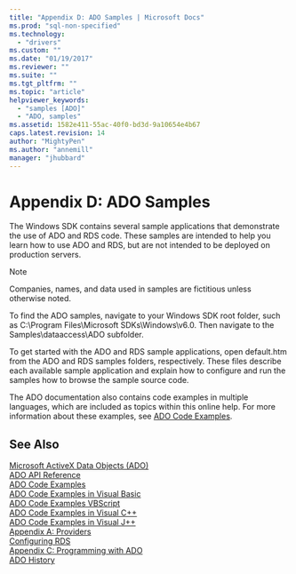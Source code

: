 ```yaml
---
title: "Appendix D: ADO Samples | Microsoft Docs"
ms.prod: "sql-non-specified"
ms.technology:
  - "drivers"
ms.custom: ""
ms.date: "01/19/2017"
ms.reviewer: ""
ms.suite: ""
ms.tgt_pltfrm: ""
ms.topic: "article"
helpviewer_keywords: 
  - "samples [ADO]"
  - "ADO, samples"
ms.assetid: 1582e411-55ac-40f0-bd3d-9a10654e4b67
caps.latest.revision: 14
author: "MightyPen"
ms.author: "annemill"
manager: "jhubbard"
---
```

# Appendix D: ADO Samples
The Windows SDK contains several sample applications that demonstrate the use of ADO and RDS code. These samples are intended to help you learn how to use ADO and RDS, but are not intended to be deployed on production servers.  
  
> [!NOTE]
>  Companies, names, and data used in samples are fictitious unless otherwise noted.  
  
 To find the ADO samples, navigate to your Windows SDK root folder, such as C:\Program Files\Microsoft SDKs\Windows\v6.0. Then navigate to the Samples\dataaccess\ADO subfolder.  
  
 To get started with the ADO and RDS sample applications, open default.htm from the ADO and RDS samples folders, respectively. These files describe each available sample application and explain how to configure and run the samples how to browse the sample source code.  
  
 The ADO documentation also contains code examples in multiple languages, which are included as topics within this online help. For more information about these examples, see [ADO Code Examples](../../../ado/reference/ado-api/ado-code-examples.md).  
  
## See Also  
 [Microsoft ActiveX Data Objects (ADO)](../../../ado/microsoft-activex-data-objects-ado.md)   
 [ADO API Reference](../../../ado/reference/ado-api/ado-api-reference.md)   
 [ADO Code Examples](../../../ado/reference/ado-api/ado-code-examples.md)   
 [ADO Code Examples in Visual Basic](../../../ado/reference/ado-api/ado-code-examples-in-visual-basic.md)   
 [ADO Code Examples VBScript](../../../ado/reference/ado-api/ado-code-examples-vbscript.md)   
 [ADO Code Examples in Visual C++](../../../ado/reference/ado-api/ado-code-examples-in-visual-c.md)   
 [ADO Code Examples in Visual J++](../../../ado/reference/ado-api/ado-code-examples-in-visual-j.md)   
 [Appendix A: Providers](../../../ado/guide/appendixes/appendix-a-providers.md)   
 [Configuring RDS](../../../ado/guide/remote-data-service/configuring-rds.md)   
 [Appendix C: Programming with ADO](../../../ado/guide/appendixes/appendix-c-programming-with-ado.md)   
 [ADO History](../../../ado/guide/ado-history.md)
